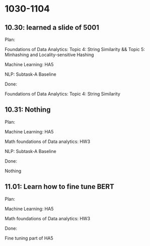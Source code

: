 # 1030-1104

## 10.30: learned a slide of 5001

Plan:

Foundations of Data Analytics: Topic 4: String Similarity  && Topic 5: Minhashing and
Locality-sensitive Hashing  

Machine Learning: HA5

NLP: Subtask-A Baseline

Done:

Foundations of Data Analytics: Topic 4: String Similarity

## 10.31: Nothing

Plan:

Machine Learning: HA5

Math foundations of Data analytics: HW3

NLP: Subtask-A Baseline

Done:

Nothing

## 11.01: Learn how to fine tune BERT

Plan:

Machine Learning: HA5

Math foundations of Data analytics: HW3

Done:

Fine tuning part of HA5